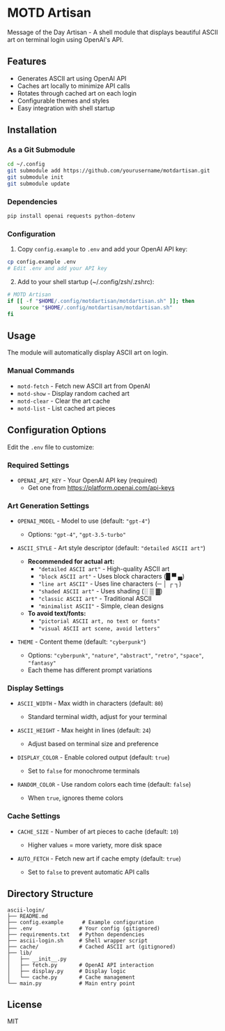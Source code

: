 # MOTD Artisan

Message of the Day Artisan - A shell module that displays beautiful ASCII art on terminal login using OpenAI's API.

## Features

- Generates ASCII art using OpenAI API
- Caches art locally to minimize API calls
- Rotates through cached art on each login
- Configurable themes and styles
- Easy integration with shell startup

## Installation

### As a Git Submodule

```bash
cd ~/.config
git submodule add https://github.com/yourusername/motdartisan.git
git submodule init
git submodule update
```

### Dependencies

```bash
pip install openai requests python-dotenv
```

### Configuration

1. Copy `config.example` to `.env` and add your OpenAI API key:
```bash
cp config.example .env
# Edit .env and add your API key
```

2. Add to your shell startup (~/.config/zsh/.zshrc):
```bash
# MOTD Artisan
if [[ -f "$HOME/.config/motdartisan/motdartisan.sh" ]]; then
    source "$HOME/.config/motdartisan/motdartisan.sh"
fi
```

## Usage

The module will automatically display ASCII art on login. 

### Manual Commands

- `motd-fetch` - Fetch new ASCII art from OpenAI
- `motd-show` - Display random cached art
- `motd-clear` - Clear the art cache
- `motd-list` - List cached art pieces

## Configuration Options

Edit the `.env` file to customize:

### Required Settings
- `OPENAI_API_KEY` - Your OpenAI API key (required)
  - Get one from https://platform.openai.com/api-keys

### Art Generation Settings
- `OPENAI_MODEL` - Model to use (default: `"gpt-4"`)
  - Options: `"gpt-4"`, `"gpt-3.5-turbo"`
  
- `ASCII_STYLE` - Art style descriptor (default: `"detailed ASCII art"`)
  - **Recommended for actual art:**
    - `"detailed ASCII art"` - High-quality ASCII art
    - `"block ASCII art"` - Uses block characters (█ ▀ ▄)
    - `"line art ASCII"` - Uses line characters (─ │ ┌ ┐)
    - `"shaded ASCII art"` - Uses shading (░ ▒ ▓)
    - `"classic ASCII art"` - Traditional ASCII
    - `"minimalist ASCII"` - Simple, clean designs
  - **To avoid text/fonts:**
    - `"pictorial ASCII art, no text or fonts"`
    - `"visual ASCII art scene, avoid letters"`
  
- `THEME` - Content theme (default: `"cyberpunk"`)
  - Options: `"cyberpunk"`, `"nature"`, `"abstract"`, `"retro"`, `"space"`, `"fantasy"`
  - Each theme has different prompt variations

### Display Settings  
- `ASCII_WIDTH` - Max width in characters (default: `80`)
  - Standard terminal width, adjust for your terminal
  
- `ASCII_HEIGHT` - Max height in lines (default: `24`)  
  - Adjust based on terminal size and preference

- `DISPLAY_COLOR` - Enable colored output (default: `true`)
  - Set to `false` for monochrome terminals
  
- `RANDOM_COLOR` - Use random colors each time (default: `false`)
  - When `true`, ignores theme colors

### Cache Settings
- `CACHE_SIZE` - Number of art pieces to cache (default: `10`)
  - Higher values = more variety, more disk space
  
- `AUTO_FETCH` - Fetch new art if cache empty (default: `true`)
  - Set to `false` to prevent automatic API calls

## Directory Structure

```
ascii-login/
├── README.md
├── config.example      # Example configuration
├── .env               # Your config (gitignored)
├── requirements.txt   # Python dependencies
├── ascii-login.sh     # Shell wrapper script
├── cache/             # Cached ASCII art (gitignored)
├── lib/
│   ├── __init__.py
│   ├── fetch.py       # OpenAI API interaction
│   ├── display.py     # Display logic
│   └── cache.py       # Cache management
└── main.py            # Main entry point
```

## License

MIT